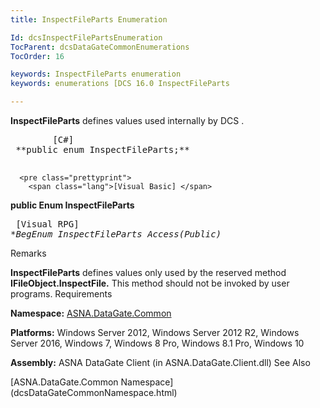 ```yaml
---
title: InspectFileParts Enumeration

Id: dcsInspectFilePartsEnumeration
TocParent: dcsDataGateCommonEnumerations
TocOrder: 16

keywords: InspectFileParts enumeration
keywords: enumerations [DCS 16.0 InspectFileParts

---
```


<span> **InspectFileParts** </span> defines values used internally by DCS . 
<pre class="prettyprint">
        <span class="lang">[C#]</span>
 **public enum InspectFileParts;** 
      </pre>
      <pre class="prettyprint">
        <span class="lang">[Visual Basic] </span>
 **public Enum InspectFileParts** 
      </pre>
      <pre class="prettyprint">
        <span class="lang">[Visual RPG]</span>
 **BegEnum InspectFileParts Access(*Public)** 
      </pre>

Remarks

**InspectFileParts** defines values only used by the reserved method **IFileObject.InspectFile.** This method should not be invoked by user programs. 
Requirements

**Namespace:** [ASNA.DataGate.Common](dcsDataGateCommonNamespace.html) 

**Platforms:** Windows Server 2012, Windows Server 2012 R2, Windows Server 2016, Windows 7, Windows 8 Pro, Windows 8.1 Pro, Windows 10

**Assembly:** ASNA DataGate Client (in ASNA.DataGate.Client.dll)
See Also

<dl />
      [ASNA.DataGate.Common Namespace](dcsDataGateCommonNamespace.html)

